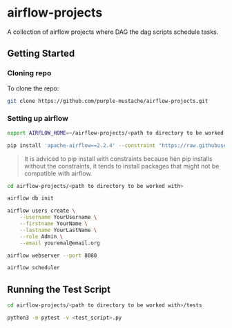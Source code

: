 # airflow-projects

A collection of airflow projects where DAG the dag scripts schedule tasks.


## Getting Started

### Cloning repo

To clone the repo:

```bash
git clone https://github.com/purple-mustache/airflow-projects.git
```


### Setting up airflow

```bash
export AIRFLOW_HOME=~/airflow-projects/<path to directory to be worked with>

pip install 'apache-airflow==2.2.4' --constraint "https://raw.githubusercontent.com/apache/airflow/constraints-2.2.4/constraints-3.7.txt"
```

> It is adviced to pip install with constraints because hen pip installs without the constraints, it tends to install packages that might
not be compatible with airflow.

```bash
cd airflow-projects/<path to directory to be worked with>

airflow db init

airflow users create \
    --username YourUsername \
    --firstname YourName \
    --lastname YourLastName \
    --role Admin \
    --email youremal@email.org

airflow webserver --port 8080

airflow scheduler
```


## Running the Test Script

```bash
cd airflow-projects/<path to directory to be worked with>/tests

python3 -m pytest -v <test_script>.py
```

